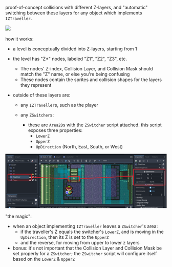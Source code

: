 proof-of-concept collisions with different Z-layers, and "automatic" switching between these layers for any object which implements `IZTraveller`.

![](docs/demo.gif)

how it works:

* a level is conceptually divided into Z-layers, starting from 1

* the level has "Z*" nodes, labeled "Z1", "Z2", "Z3", etc.

  * The nodes' Z-index, Collision Layer, and Collision Mask should match the "Z" name, or else you're being confusing
  * These nodes contain the sprites and collision shapes for the layers they represent

* outside of these layers are:

  * any `IZTraveller`s, such as the player

  * any `ZSwitcher`s:

    * these are `Area2D`s with the `ZSwitcher` script attached. this script exposes three properties:
      * `LowerZ`
      * `UpperZ`
      * `UpDirection` (North, East, South, or West)

![](docs/zswitcher.png)

"the magic":

* when an object implementing `IZTraveller` leaves a `ZSwitcher`'s area:
  * if the traveller's Z equals the switcher's `LowerZ`, and is moving in the `UpDirection`, then its Z is set to the `UpperZ`
  * and the reverse, for moving from upper to lower z layers
* bonus: it's not important that the Collision Layer and Collision Mask be set properly for a `ZSwitcher`; the `ZSwitcher` script will configure itself based on the `LowerZ` & `UpperZ`